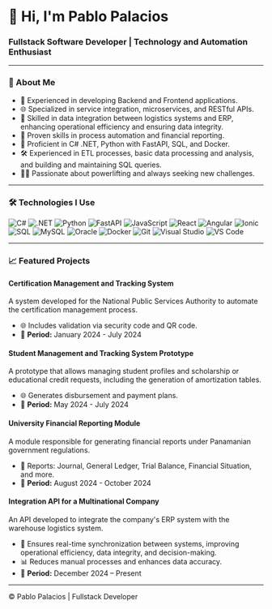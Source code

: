 # 👋 Hi, I'm Pablo Palacios

### Fullstack Software Developer | Technology and Automation Enthusiast

---

### 🚀 About Me
- 💼 Experienced in developing Backend and Frontend applications.
- 🌐 Specialized in service integration, microservices, and RESTful APIs.
- 🔄 Skilled in data integration between logistics systems and ERP, enhancing operational efficiency and ensuring data integrity.
- 🥇 Proven skills in process automation and financial reporting.
- 🔧 Proficient in C# .NET, Python with FastAPI, SQL, and Docker.
- 🛠️ Experienced in ETL processes, basic data processing and analysis, and building and maintaining SQL queries.
- 🏋️‍♂️ Passionate about powerlifting and always seeking new challenges.
---

### 🛠️ Technologies I Use
<p align="left">
  <img src="https://img.shields.io/badge/C%23-239120?style=for-the-badge&logo=c-sharp&logoColor=white" alt="C#"/>
  <img src="https://img.shields.io/badge/.NET-512BD4?style=for-the-badge&logo=dotnet&logoColor=white" alt=".NET"/>
  <img src="https://img.shields.io/badge/Python-3776AB?style=for-the-badge&logo=python&logoColor=white" alt="Python"/>
  <img src="https://img.shields.io/badge/FastAPI-009688?style=for-the-badge&logo=fastapi&logoColor=white" alt="FastAPI"/>
  <img src="https://img.shields.io/badge/JavaScript-F7DF1E?style=for-the-badge&logo=javascript&logoColor=black" alt="JavaScript"/>
  <img src="https://img.shields.io/badge/React-61DAFB?style=for-the-badge&logo=react&logoColor=black" alt="React"/>
  <img src="https://img.shields.io/badge/Angular-DD0031?style=for-the-badge&logo=angular&logoColor=white" alt="Angular"/>
  <img src="https://img.shields.io/badge/Ionic-3880FF?style=for-the-badge&logo=ionic&logoColor=white" alt="Ionic"/>
  <img src="https://img.shields.io/badge/SQL-003B57?style=for-the-badge&logo=postgresql&logoColor=white" alt="SQL"/>
  <img src="https://img.shields.io/badge/MySQL-4479A1?style=for-the-badge&logo=mysql&logoColor=white" alt="MySQL"/>
  <img src="https://img.shields.io/badge/Oracle-F80000?style=for-the-badge&logo=oracle&logoColor=white" alt="Oracle"/>
  <img src="https://img.shields.io/badge/Docker-2496ED?style=for-the-badge&logo=docker&logoColor=white" alt="Docker"/>
  <img src="https://img.shields.io/badge/Git-F05032?style=for-the-badge&logo=git&logoColor=white" alt="Git"/>
  <img src="https://img.shields.io/badge/Visual_Studio-5C2D91?style=for-the-badge&logo=visual-studio&logoColor=white" alt="Visual Studio"/>
  <img src="https://img.shields.io/badge/VS_Code-007ACC?style=for-the-badge&logo=visual-studio-code&logoColor=white" alt="VS Code"/>
</p>


---
### 📈 Featured Projects

#### **Certification Management and Tracking System**
A system developed for the National Public Services Authority to automate the certification management process.
- 🌐 Includes validation via security code and QR code.
- 📅 **Period:** January 2024 - July 2024

#### **Student Management and Tracking System Prototype**
A prototype that allows managing student profiles and scholarship or educational credit requests, including the generation of amortization tables.
- 🌐 Generates disbursement and payment plans.
- 📅 **Period:** May 2024 - July 2024

#### **University Financial Reporting Module**
A module responsible for generating financial reports under Panamanian government regulations.
- 📐 Reports: Journal, General Ledger, Trial Balance, Financial Situation, and more.
- 📅 **Period:** August 2024 - October 2024

#### **Integration API for a Multinational Company**
An API developed to integrate the company's ERP system with the warehouse logistics system.
- 🔄 Ensures real-time synchronization between systems, improving operational efficiency, data integrity, and decision-making.
- 📊 Reduces manual processes and enhances data accuracy.
- 📅 **Period:** December 2024 – Present

---

© Pablo Palacios | Fullstack Developer


